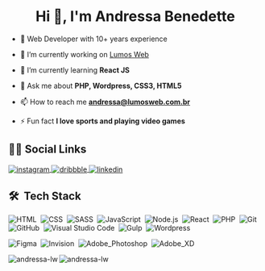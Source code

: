 <h1 align="center">Hi 👋, I'm Andressa Benedette</h1>

- 👩 Web Developer with 10+ years experience

- 🔭 I’m currently working on [Lumos Web](http://lumosweb.com.br)

- 🌱 I’m currently learning **React JS**

- 💬 Ask me about **PHP, Wordpress, CSS3, HTML5**

- 📫 How to reach me **andressa@lumosweb.com.br**

- ⚡ Fun fact **I love sports and playing video games**

## 👩🏻 Social Links
<p align="left">
<a href="https://instagram.com/lumosweb" target="_blank">
 <img align="center" src="https://img.shields.io/badge/-lumosweb-05122A?style=flat&logo=instagram" alt="instagram"/>
</a>
<a href="https://dribbble.com/lumosweb" target="_blank">
  <img align="center" src="https://img.shields.io/badge/-lumosweb-05122A?style=flat&logo=dribbble" alt="dribbble"/>  
</a>
<a href="https://linkedin.com/in/andressa-benedette-98502395" target="_blank">
  <img align="center" src="https://img.shields.io/badge/-andressabenedette-05122A?style=flat&logo=linkedin" alt="linkedin"/>
</a>
</p>

## 🛠 &nbsp;Tech Stack</h3>

![HTML](https://img.shields.io/badge/-HTML-05122A?style=flat&logo=HTML5)&nbsp;
![CSS](https://img.shields.io/badge/-CSS-05122A?style=flat&logo=CSS3&logoColor=1572B6)&nbsp;
![SASS](https://img.shields.io/badge/-SASS-05122A?style=flat&logo=SASS)&nbsp;
![JavaScript](https://img.shields.io/badge/-JavaScript-05122A?style=flat&logo=javascript)&nbsp;
![Node.js](https://img.shields.io/badge/-Node.js-05122A?style=flat&logo=node.js)&nbsp;
![React](https://img.shields.io/badge/-React-05122A?style=flat&logo=react)&nbsp;
![PHP](https://img.shields.io/badge/-PHP-05122A?style=flat&logo=php)&nbsp;
![Git](https://img.shields.io/badge/-Git-05122A?style=flat&logo=git)&nbsp;
![GitHub](https://img.shields.io/badge/-GitHub-05122A?style=flat&logo=github)&nbsp;
![Visual Studio Code](https://img.shields.io/badge/-Visual%20Studio%20Code-05122A?style=flat&logo=visual-studio-code&logoColor=007ACC)&nbsp;
![Gulp](https://img.shields.io/badge/-Gulp-05122A?style=flat&logo=Gulp)&nbsp;
![Wordpress](https://img.shields.io/badge/-Wordpress-05122A?style=flat&logo=Wordpress)&nbsp;

![Figma](https://img.shields.io/badge/-Figma-05122A?style=flat&logo=Figma)&nbsp;
![Invision](https://img.shields.io/badge/-Invision-05122A?style=flat&logo=Invision)&nbsp;
![Adobe_Photoshop](https://img.shields.io/badge/-Adobe%20Photoshop-05122A?style=flat&logo=Adobe-Photoshop)&nbsp;
![Adobe_XD](https://img.shields.io/badge/-Adobe%20XD-05122A?style=flat&logo=Adobe-XD)&nbsp;


<p><img align="left" src="https://github-readme-stats.vercel.app/api/top-langs?username=andressa-lw&show_icons=true&locale=en&layout=compact&theme=nord" alt="andressa-lw" /></p>

<p><img align="center" src="https://github-readme-streak-stats.herokuapp.com/?user=andressa-lw&theme=nord" alt="andressa-lw" /></p>
